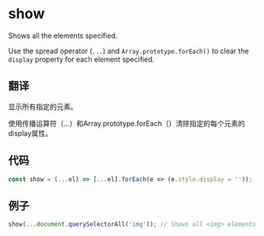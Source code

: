 # show

Shows all the elements specified.

Use the spread operator (`...`) and `Array.prototype.forEach()` to clear the `display` property for each element specified.

## 翻译

显示所有指定的元素。

使用传播运算符（...）和Array.prototype.forEach（）清除指定的每个元素的display属性。

## 代码

```js
const show = (...el) => [...el].forEach(e => (e.style.display = ''));
```

## 例子

```js
show(...document.querySelectorAll('img')); // Shows all <img> elements on the page
```
